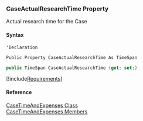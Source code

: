 ﻿### CaseActualResearchTime Property

Actual research time for the Case

#### Syntax

```vbnet
'Declaration

Public Property CaseActualResearchTime As TimeSpan
```

```csharp
public TimeSpan CaseActualResearchTime {get; set;}
```

[!include[Requirements](../partials/requirements.md)]

#### Reference

[CaseTimeAndExpenses Class](FChoice.Toolkits.Clarify~FChoice.Toolkits.Clarify.Support.CaseTimeAndExpenses.md)  
[CaseTimeAndExpenses Members](FChoice.Toolkits.Clarify~FChoice.Toolkits.Clarify.Support.CaseTimeAndExpenses_members.md)